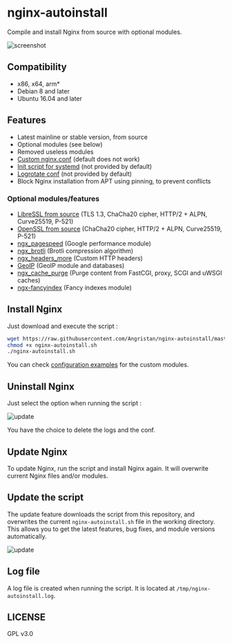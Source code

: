 # nginx-autoinstall

Compile and install Nginx from source with optional modules.

![screenshot](https://user-images.githubusercontent.com/11699655/33800227-29565ef6-dd3c-11e7-9967-7232ecd36ee4.png)

## Compatibility

* x86, x64, arm*
* Debian 8 and later
* Ubuntu 16.04 and later

## Features

* Latest mainline or stable version, from source
* Optional modules (see below)
* Removed useless modules
* [Custom nginx.conf](https://github.com/Angristan/nginx-autoinstall/blob/master/conf/nginx.conf) (default does not work)
* [Init script for systemd](https://github.com/Angristan/nginx-autoinstall/blob/master/conf/nginx.service) (not provided by default)
* [Logrotate conf](https://github.com/Angristan/nginx-autoinstall/blob/master/conf/nginx-logrotate) (not provided by default)
* Block Nginx installation from APT using pinning, to prevent conflicts

### Optional modules/features

* [LibreSSL from source](http://www.libressl.org/) (TLS 1.3, ChaCha20 cipher, HTTP/2 + ALPN, Curve25519, P-521)
* [OpenSSL from source](https://www.openssl.org/) (ChaCha20 cipher, HTTP/2 + ALPN, Curve25519, P-521)
* [ngx_pagespeed](https://github.com/pagespeed/ngx_pagespeed) (Google performance module)
* [ngx_brotli](https://github.com/eustas/ngx_brotli) (Brotli compression algorithm)
* [ngx_headers_more](https://github.com/openresty/headers-more-nginx-module) (Custom HTTP headers)
* [GeoIP](http://dev.maxmind.com/geoip/geoip2/geolite2/) (GeoIP module and databases)
* [ngx_cache_purge](https://github.com/FRiCKLE/ngx_cache_purge) (Purge content from FastCGI, proxy, SCGI and uWSGI caches)
* [ngx-fancyindex](https://github.com/aperezdc/ngx-fancyindex) (Fancy indexes module)

## Install Nginx

Just download and execute the script :

```sh
wget https://raw.githubusercontent.com/Angristan/nginx-autoinstall/master/nginx-autoinstall.sh
chmod +x nginx-autoinstall.sh
./nginx-autoinstall.sh
```

You can check [configuration examples](https://github.com/Angristan/nginx-autoinstall/tree/master/conf) for the custom modules.

## Uninstall Nginx

Just select the option when running the script :

![update](https://lut.im/Hj7wJKWwke/WZqeHT1QwwGfKXFf.png)

You have the choice to delete the logs and the conf.

## Update Nginx

To update Nginx, run the script and install Nginx again. It will overwrite current Nginx files and/or modules.

## Update the script

The update feature downloads the script from this repository, and overwrites the current `nginx-autoinstall.sh` file in the working directory. This allows you to get the latest features, bug fixes, and module versions automatically.

![update](https://lut.im/uQSSVxAz09/zhZRuvJjZp2paLHm.png)

## Log file

A log file is created when running the script. It is located at `/tmp/nginx-autoinstall.log`.

## LICENSE

GPL v3.0
